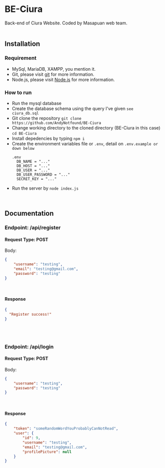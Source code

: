 # BE-Ciura
Back-end of Ciura Website. Coded by Masapuan web team.
<br><br>

## Installation
### Requirement
<ul>
  <li>MySql, MariaDB, XAMPP, you mention it.</li>
  <li>Git, please visit <a href="https://git-scm.com/">git</a> for more information.</li>
  <li>Node.js, please visit <a href="https://nodejs.org/en">Node.js</a> for more information.</li>
</ul>

### How to run
<ul>
  <li>Run the mysql database</li>
  <li>Create the database schema using the query I've given <code>see ciura_db.sql</code></li> 
  <li>Git clone the repository <code>git clone https://github.com/AndyNotfound/BE-Ciura </code></li>
  <li>Change working directory to the cloned directory (BE-Ciura in this case) <code>cd BE-Ciura</code></li>
  <li>Install depedencies by typing <code>npm i</code></li> 
  <li>Create the environment variables file or <code>.env</code>, detail on <code>.env.example or down below</code>
  <br>
    
    .env
      DB_NAME = "..."
      DB_HOST = "..."
      DB_USER = "..."
      DB_USER_PASSWORD = "..."
      SECRET_KEY = "..."
    
  </li>
  <li>Run the server by <code>node index.js</code></li>
</ul>
<br>

## Documentation

### Endpoint: /api/register
#### Request Type: POST
Body:
```json
{
    "username": "testing",
    "email": "testing@gmail.com",
    "password": "testing"
}
```

<br>

#### Response
```json
{
  "Register success!"
}
```

<br>
<br>

### Endpoint: /api/login
#### Request Type: POST
Body:
```json
{
    "username": "testing",
    "password": "testing"
}
```

<br>

#### Response
```json
{
    "token": "someRandomWordYouProbablyCanNotRead",
    "user": {
        "id": 9,
        "username": "testing",
        "email": "testing@gmail.com",
        "profilePicture": null
    }
}
```
